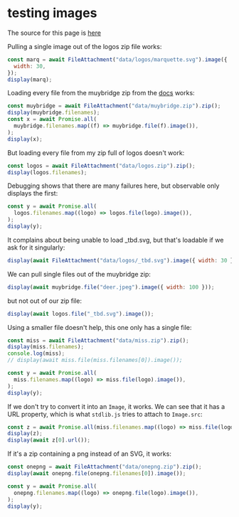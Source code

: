 # testing images

The source for this page is [here](https://github.com/llimllib/collegebasketball)

Pulling a single image out of the logos zip file works:

```js echo
const marq = await FileAttachment("data/logos/marquette.svg").image({
  width: 30,
});
display(marq);
```

Loading every file from the muybridge zip from the [docs](https://observablehq.com/framework/lib/zip) works:

```js echo
const muybridge = await FileAttachment("data/muybridge.zip").zip();
display(muybridge.filenames);
const x = await Promise.all(
  muybridge.filenames.map((f) => muybridge.file(f).image()),
);
display(x);
```

But loading every file from my zip full of logos doesn't work:

```js echo
const logos = await FileAttachment("data/logos.zip").zip();
display(logos.filenames);
```

Debugging shows that there are many failures here, but observable only displays the first:

```js echo
const y = await Promise.all(
  logos.filenames.map((logo) => logos.file(logo).image()),
);
display(y);
```

It complains about being unable to load \_tbd.svg, but that's loadable if we ask for it singularly:

```js echo
display(await FileAttachment("data/logos/_tbd.svg").image({ width: 30 }));
```

We can pull single files out of the muybridge zip:

```js echo
display(await muybridge.file("deer.jpeg").image({ width: 100 }));
```

but not out of our zip file:

```js echo
display(await logos.file("_tbd.svg").image());
```

Using a smaller file doesn't help, this one only has a single file:

```js echo
const miss = await FileAttachment("data/miss.zip").zip();
display(miss.filenames);
console.log(miss);
// display(await miss.file(miss.filenames[0]).image());
```

```js echo
const y = await Promise.all(
  miss.filenames.map((logo) => miss.file(logo).image()),
);
display(y);
```

If we don't try to convert it into an `Image`, it works. We can see that it has a URL property, which is what `stdlib.js` tries to attach to `Image.src`:

```js echo
const z = await Promise.all(miss.filenames.map((logo) => miss.file(logo)));
display(z);
display(await z[0].url());
```

If it's a zip containing a png instead of an SVG, it works:

```js echo
const onepng = await FileAttachment("data/onepng.zip").zip();
display(await onepng.file(onepng.filenames[0]).image());
```

```js echo
const y = await Promise.all(
  onepng.filenames.map((logo) => onepng.file(logo).image()),
);
display(y);
```
